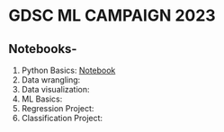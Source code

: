 # GDSC ML CAMPAIGN 2023

## Notebooks-
<ol>
<li>Python Basics: <a href="https://github.com/gdsc-mmcoe/ML-campaign-2023/blob/main/01_python_basics.ipynb">Notebook</a></li>
<li>Data wrangling: </li>
<li>Data visualization: </li>
<li>ML Basics: </li>
<li>Regression Project: </li>
<li>Classification Project: </li>
</ol>
